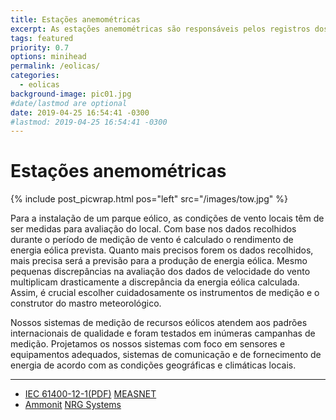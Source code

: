 ```yaml
---
title: Estações anemométricas
excerpt: As estações anemométricas são responsáveis pelos registros dos dados de ventos.
tags: featured
priority: 0.7
options: minihead
permalink: /eolicas/
categories:
  - eolicas
background-image: pic01.jpg
#date/lastmod are optional
date: 2019-04-25 16:54:41 -0300
#lastmod: 2019-04-25 16:54:41 -0300
---
```

# Estações anemométricas

{% include post_picwrap.html pos="left" src="/images/tow.jpg" %}

Para a instalação de um parque eólico, as condições de vento locais têm de ser medidas para avaliação do local. Com base nos dados recolhidos durante o período de medição de vento é calculado o rendimento de energia eólica prevista. Quanto mais precisos forem os dados recolhidos, mais precisa será a previsão para a produção de energia eólica. Mesmo pequenas discrepâncias na avaliação dos dados de velocidade do vento multiplicam drasticamente a discrepância da energia eólica calculada. Assim, é crucial escolher cuidadosamente os instrumentos de medição e o construtor do mastro meteorológico.

Nossos sistemas de medição de recursos eólicos atendem aos padrões internacionais de qualidade e foram testados em inúmeras campanhas de medição. Projetamos os nossos sistemas com foco em sensores e equipamentos adequados, sistemas de comunicação e de fornecimento de energia de acordo com as condições geográficas e climáticas locais.

***
 * [IEC 61400-12-1(PDF)](ftp://ftp.ee.polyu.edu.hk/wclo/Ext/OAP/IEC61400part12_1_WindMeasurement.pdf) [MEASNET](http://www.measnet.com/wp-content/uploads/2016/05/Measnet_SiteAssessment_V2.0.pdf)
 *  [Ammonit](https://www.ammonit.com/pt/) [NRG Systems](https://www.nrgsystems.com/)


